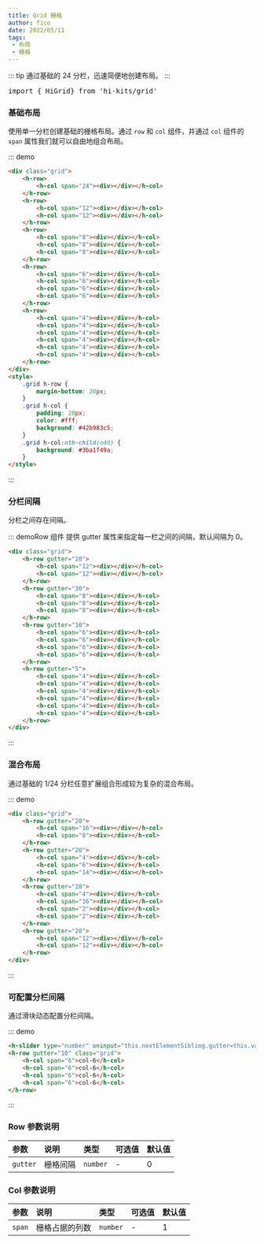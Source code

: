 ```yaml
---
title: Grid 栅格
author: fico
date: 2022/05/11
tags:
 - 布局
 - 栅格
---
```

::: tip
通过基础的 24 分栏，迅速简便地创建布局。
:::
<pre class="language-ts">
import { HiGrid} from 'hi-kits/grid'
</pre>
### 基础布局
使用单一分栏创建基础的栅格布局。通过 `row` 和 `col` 组件，并通过 `col` 组件的 `span` 属性我们就可以自由地组合布局。

::: demo
```html
<div class="grid">
    <h-row>
        <h-col span="24"><div></div></h-col>
    </h-row>
    <h-row>
        <h-col span="12"><div></div></h-col>
        <h-col span="12"><div></div></h-col>
    </h-row>
    <h-row>
        <h-col span="8"><div></div></h-col>
        <h-col span="8"><div></div></h-col>
        <h-col span="8"><div></div></h-col>
    </h-row>
    <h-row>
        <h-col span="6"><div></div></h-col>
        <h-col span="6"><div></div></h-col>
        <h-col span="6"><div></div></h-col>
        <h-col span="6"><div></div></h-col>
    </h-row>
    <h-row>
        <h-col span="4"><div></div></h-col>
        <h-col span="4"><div></div></h-col>
        <h-col span="4"><div></div></h-col>
        <h-col span="4"><div></div></h-col>
        <h-col span="4"><div></div></h-col>
        <h-col span="4"><div></div></h-col>
    </h-row>
</div>
<style>
    .grid h-row {
        margin-bottom: 20px;
    }
    .grid h-col {
        padding: 20px;
        color: #fff;
        background: #42b983c5;
    }
    .grid h-col:nth-child(odd) {
        background: #3ba1f49a;
    } 
</style>
```
:::

### 分栏间隔
分栏之间存在间隔。

::: demoRow 组件 提供 gutter 属性来指定每一栏之间的间隔，默认间隔为 0。
```html
<div class="grid">
    <h-row gutter="20">
        <h-col span="12"><div></div></h-col>
        <h-col span="12"><div></div></h-col>
    </h-row>
    <h-row gutter="30">
        <h-col span="8"><div></div></h-col>
        <h-col span="8"><div></div></h-col>
        <h-col span="8"><div></div></h-col>
    </h-row>
    <h-row gutter="10">
        <h-col span="6"><div></div></h-col>
        <h-col span="6"><div></div></h-col>
        <h-col span="6"><div></div></h-col>
        <h-col span="6"><div></div></h-col>
    </h-row>
    <h-row gutter="5">
        <h-col span="4"><div></div></h-col>
        <h-col span="4"><div></div></h-col>
        <h-col span="4"><div></div></h-col>
        <h-col span="4"><div></div></h-col>
        <h-col span="4"><div></div></h-col>
        <h-col span="4"><div></div></h-col>
    </h-row>
</div>

```
:::

### 混合布局
通过基础的 1/24 分栏任意扩展组合形成较为复杂的混合布局。

::: demo
```html
<div class="grid">
    <h-row gutter="20">
        <h-col span="16"><div></div></h-col>
        <h-col span="8"><div></div></h-col>
    </h-row>
    <h-row gutter="20">
        <h-col span="4"><div></div></h-col>
        <h-col span="6"><div></div></h-col>
        <h-col span="14"><div></div></h-col>
    </h-row>
    <h-row gutter="20">
        <h-col span="4"><div></div></h-col>
        <h-col span="16"><div></div></h-col>
        <h-col span="2"><div></div></h-col>
        <h-col span="2"><div></div></h-col>
    </h-row>
    <h-row gutter="20">
        <h-col span="12"><div></div></h-col>
        <h-col span="12"><div></div></h-col>
    </h-row>
</div>

```
:::

### 可配置分栏间隔
通过滑块动态配置分栏间隔。

::: demo
```html
<h-slider type="number" oninput="this.nextElementSibling.gutter=this.value" min="0" max="24" suffix="px" defaultvalue="10" showtips></h-slider>
<h-row gutter="10" class="grid">
    <h-col span="6">col-6</h-col>
    <h-col span="6">col-6</h-col>
    <h-col span="6">col-6</h-col>
    <h-col span="6">col-6</h-col>
</h-row>

```
:::

### Row 参数说明

|__参数__|__说明__|__类型__|__可选值__|__默认值__
|:--|:--|:--|:-----|:---
| `gutter` | 栅格间隔	 | `number` | - | 0

### Col 参数说明

|参数|说明|类型|可选值|默认值
|:--|:--|:--|:-----|:---
| `span` | 栅格占据的列数		 | `number` | - | 1


